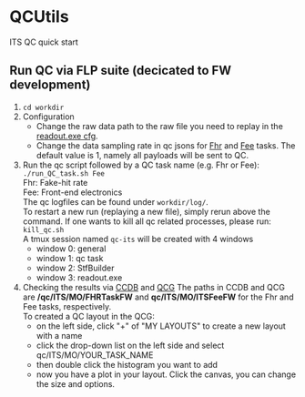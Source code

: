 # QCUtils
ITS QC quick start

## Run QC via FLP suite (decicated to FW development)
1. `cd workdir`
2. Configuration
   - Change the raw data path to the raw file you need to replay in the [readout.exe cfg](https://github.com/JianLIUhep/QCUtils/blob/e9670b38dbf0a698468ff8c73da3963c69488772/workdir/readout_replay.cfg#L48).
   - Change the data sampling rate in qc jsons for [Fhr](https://github.com/JianLIUhep/QCUtils/blob/e9670b38dbf0a698468ff8c73da3963c69488772/workdir/itsFhr.json#L71) and [Fee](https://github.com/JianLIUhep/QCUtils/blob/master/workdir/itsFee.json) tasks. The default value is 1, namely all payloads will be sent to QC. 
4. Run the qc script followed by a QC task name (e.g. Fhr or Fee):<br>
`./run_QC_task.sh Fee`
<br>Fhr: Fake-hit rate<br>
Fee: Front-end electronics<br>
The qc logfiles can be found under `workdir/log/`. <br>
To restart a new run (replaying a new file), simply rerun above the command. If one wants to kill all qc related processes, please run:<br>
`kill_qc.sh`<br>
A tmux session named `qc-its` will be created with 4 windows
   - window 0: general 
   - window 1: qc task
   - window 2: StfBuilder
   - window 3: readout.exe
5. Checking the results via [CCDB](http://ccdb-test.cern.ch:8080/browse/qc/ITS/MO?report=true) and [QCG](https://qcg-test.cern.ch/?page=objectTree)
The paths in CCDB and QCG are **/qc/ITS/MO/FHRTaskFW** and **qc/ITS/MO/ITSFeeFW** for the Fhr and Fee tasks, respectively. <br> To created a QC layout in the QCG: 
   - on the left side, click "+" of "MY LAYOUTS" to create a new layout with a name
   - click the drop-down list on the left side and select qc/ITS/MO/YOUR_TASK_NAME
   - then double click the histogram you want to add
   - now you have a plot in your layout. Click the canvas, you can change the size and options. 

